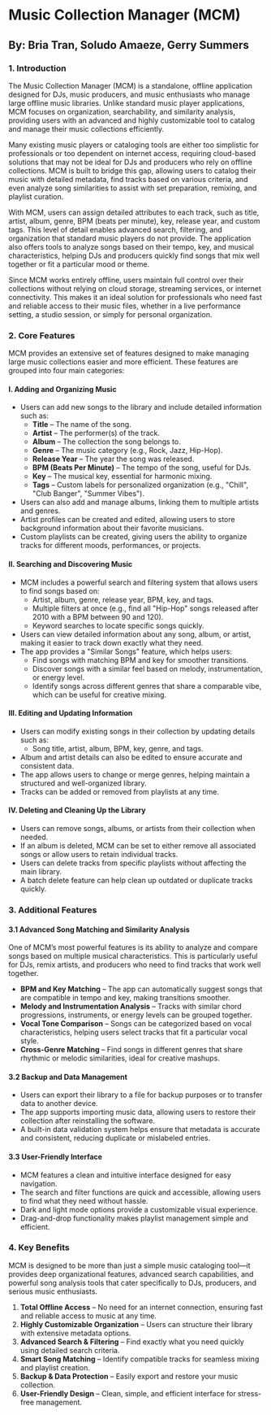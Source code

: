 # Music Collection Manager (MCM)

## By: Bria Tran, Soludo Amaeze, Gerry Summers

### 1. Introduction
The Music Collection Manager (MCM) is a standalone, offline application designed for DJs, music producers, and music enthusiasts who manage large offline music libraries. Unlike standard music player applications, MCM focuses on organization, searchability, and similarity analysis, providing users with an advanced and highly customizable tool to catalog and manage their music collections efficiently.

Many existing music players or cataloging tools are either too simplistic for professionals or too dependent on internet access, requiring cloud-based solutions that may not be ideal for DJs and producers who rely on offline collections. MCM is built to bridge this gap, allowing users to catalog their music with detailed metadata, find tracks based on various criteria, and even analyze song similarities to assist with set preparation, remixing, and playlist curation.

With MCM, users can assign detailed attributes to each track, such as title, artist, album, genre, BPM (beats per minute), key, release year, and custom tags. This level of detail enables advanced search, filtering, and organization that standard music players do not provide. The application also offers tools to analyze songs based on their tempo, key, and musical characteristics, helping DJs and producers quickly find songs that mix well together or fit a particular mood or theme.

Since MCM works entirely offline, users maintain full control over their collections without relying on cloud storage, streaming services, or internet connectivity. This makes it an ideal solution for professionals who need fast and reliable access to their music files, whether in a live performance setting, a studio session, or simply for personal organization.

### 2. Core Features
MCM provides an extensive set of features designed to make managing large music collections easier and more efficient. These features are grouped into four main categories:

#### I. Adding and Organizing Music
- Users can add new songs to the library and include detailed information such as:
  - **Title** – The name of the song.
  - **Artist** – The performer(s) of the track.
  - **Album** – The collection the song belongs to.
  - **Genre** – The music category (e.g., Rock, Jazz, Hip-Hop).
  - **Release Year** – The year the song was released.
  - **BPM (Beats Per Minute)** – The tempo of the song, useful for DJs.
  - **Key** – The musical key, essential for harmonic mixing.
  - **Tags** – Custom labels for personalized organization (e.g., "Chill", "Club Banger", "Summer Vibes").
- Users can also add and manage albums, linking them to multiple artists and genres.
- Artist profiles can be created and edited, allowing users to store background information about their favorite musicians.
- Custom playlists can be created, giving users the ability to organize tracks for different moods, performances, or projects.

#### II. Searching and Discovering Music
- MCM includes a powerful search and filtering system that allows users to find songs based on:
  - Artist, album, genre, release year, BPM, key, and tags.
  - Multiple filters at once (e.g., find all "Hip-Hop" songs released after 2010 with a BPM between 90 and 120).
  - Keyword searches to locate specific songs quickly.
- Users can view detailed information about any song, album, or artist, making it easier to track down exactly what they need.
- The app provides a "Similar Songs" feature, which helps users:
  - Find songs with matching BPM and key for smoother transitions.
  - Discover songs with a similar feel based on melody, instrumentation, or energy level.
  - Identify songs across different genres that share a comparable vibe, which can be useful for creative mixing.

#### III. Editing and Updating Information
- Users can modify existing songs in their collection by updating details such as:
  - Song title, artist, album, BPM, key, genre, and tags.
- Album and artist details can also be edited to ensure accurate and consistent data.
- The app allows users to change or merge genres, helping maintain a structured and well-organized library.
- Tracks can be added or removed from playlists at any time.

#### IV. Deleting and Cleaning Up the Library
- Users can remove songs, albums, or artists from their collection when needed.
- If an album is deleted, MCM can be set to either remove all associated songs or allow users to retain individual tracks.
- Users can delete tracks from specific playlists without affecting the main library.
- A batch delete feature can help clean up outdated or duplicate tracks quickly.

### 3. Additional Features
#### 3.1 Advanced Song Matching and Similarity Analysis
One of MCM’s most powerful features is its ability to analyze and compare songs based on multiple musical characteristics. This is particularly useful for DJs, remix artists, and producers who need to find tracks that work well together.
- **BPM and Key Matching** – The app can automatically suggest songs that are compatible in tempo and key, making transitions smoother.
- **Melody and Instrumentation Analysis** – Tracks with similar chord progressions, instruments, or energy levels can be grouped together.
- **Vocal Tone Comparison** – Songs can be categorized based on vocal characteristics, helping users select tracks that fit a particular vocal style.
- **Cross-Genre Matching** – Find songs in different genres that share rhythmic or melodic similarities, ideal for creative mashups.

#### 3.2 Backup and Data Management
- Users can export their library to a file for backup purposes or to transfer data to another device.
- The app supports importing music data, allowing users to restore their collection after reinstalling the software.
- A built-in data validation system helps ensure that metadata is accurate and consistent, reducing duplicate or mislabeled entries.

#### 3.3 User-Friendly Interface
- MCM features a clean and intuitive interface designed for easy navigation.
- The search and filter functions are quick and accessible, allowing users to find what they need without hassle.
- Dark and light mode options provide a customizable visual experience.
- Drag-and-drop functionality makes playlist management simple and efficient.

### 4. Key Benefits
MCM is designed to be more than just a simple music cataloging tool—it provides deep organizational features, advanced search capabilities, and powerful song analysis tools that cater specifically to DJs, producers, and serious music enthusiasts.

1. **Total Offline Access** – No need for an internet connection, ensuring fast and reliable access to music at any time.
2. **Highly Customizable Organization** – Users can structure their library with extensive metadata options.
3. **Advanced Search & Filtering** – Find exactly what you need quickly using detailed search criteria.
4. **Smart Song Matching** – Identify compatible tracks for seamless mixing and playlist creation.
5. **Backup & Data Protection** – Easily export and restore your music collection.
6. **User-Friendly Design** – Clean, simple, and efficient interface for stress-free management.
